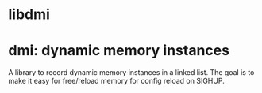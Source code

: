 # libdmi
# dmi: dynamic memory instances
A library to record dynamic memory instances in a linked list.
The goal is to make it easy for free/reload memory for config reload on SIGHUP. 
